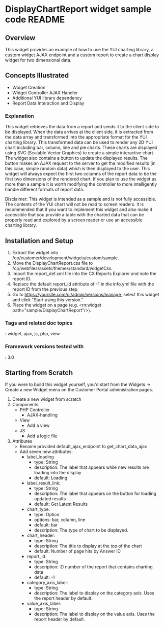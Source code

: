 # DisplayChartReport widget sample code README

## Overview

This widget provides an example of how to use the YUI charting library, a custom widget AJAX endpoint and a custom
report to create a chart display widget for two dimensional data.

## Concepts Illustrated

* Widget Creation
* Widget Controller AJAX Handler
* Additional YUI library dependency
* Report Data Interaction and Display

### Explanation

This widget retrieves the data from a report and sends it to the client side to be displayed. When
the data arrives at the client side, it is extracted from the data array and transformed into the appropriate
format for the YUI charting library. This transformed data can be used to render any 2D YUI chart including
bar, column, line and pie charts. These charts are displayed using SVG (Scalable Vector Graphics) to create
a simple interactive chart. The widget also contains a button to update the displayed results. The button
makes an AJAX request to the server to get the modified results (in this case, simple random data) which
is then displayed to the user. This widget will always expect the first two columns of the report data
to be the first two dimensions of the rendered chart. If you plan to use the widget as more than a sample
it is worth modifying the controller to more intelligently handle different formats of report data.

Disclaimer: This widget is intended as a sample and is not fully accessible. The contents of the YUI chart
will not be read to screen readers. It is recommended that if you want to implement this widget and also make
it accessible that you provide a table with the charted data that can be properly read and explored by a screen
reader or use an accessible charting library.

## Installation and Setup
1. Extract the widget into /cp/customer/development/widgets/custom/sample.
2. Move the DisplayChartReport.css file to /cp/webfiles/assets/themes/standard/widgetCss.
3. Import the report_def.xml file into the CX Reports Explorer and note the report ID.
4. Replace the default report_id attribute of -1 in the info.yml file with the report ID from the previous step.
5. Go to https://yoursite.com/ci/admin/versions/manage, select this widget and click "Start using this version."
6. Place the widget on a page (e.g. <rn:widget path="sample/DisplayChartReport"/>).

### Tags and related doc topics

: widget, ajax, js, php, view

### Framework versions tested with

: 3.0

## Starting from Scratch

If you were to build this widget yourself, you'd start from the Widgets → Create a new Widget menu on the Customer Portal administration pages.

1. Create a new widget from scratch
2. Components
    * PHP Controller
        * AJAX-handling
    * View
        * Add a view
    * JS
        * Add a logic file
4. Attributes
    * Rename provided default_ajax_endpoint to get_chart_data_ajax
    * Add seven new attributes:
        * label_loading
            * type: String
            * description: The label that appears while new results are loading into the display
            * default: Loading
        * label_result_link:
            * type: String
            * description: The label that appears on the button for loading updated results
            * default: Get Latest Results
        * chart_type:
            * type: Option
            * options: bar, column, line
            * default: bar
            * description: The type of chart to be displayed.
        * chart_header:
            * type: String
            * description: The title to display at the top of the chart
            * default: Number of page hits by Answer ID
        * report_id:
            * type: String
            * description: ID number of the report that contains charting data
            * default: -1
        * category_axis_label:
            * type: String
            * description: The label to display on the category axis. Uses the report header by default.
        * value_axis_label:
            * type: String
            * description: The label to display on the value axis. Uses the report header by default.
